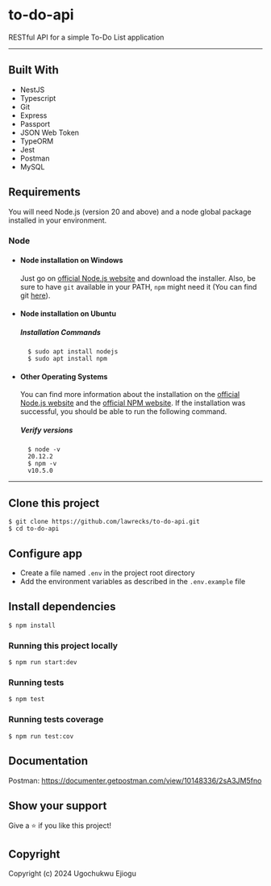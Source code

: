 # to-do-api
RESTful API for a simple To-Do List application

---

## Built With

- NestJS
- Typescript
- Git
- Express
- Passport
- JSON Web Token
- TypeORM
- Jest
- Postman
- MySQL

## Requirements

You will need Node.js (version 20 and above) and a node global package installed in your environment.

### Node

- #### Node installation on Windows

  Just go on [official Node.js website](https://nodejs.org/) and download the installer.
  Also, be sure to have `git` available in your PATH, `npm` might need it (You can find git [here](https://git-scm.com/)).

- #### Node installation on Ubuntu

  ##### Installation Commands

        $ sudo apt install nodejs
        $ sudo apt install npm

- #### Other Operating Systems

  You can find more information about the installation on the [official Node.js website](https://nodejs.org/) and the [official NPM website](https://npmjs.org/).
  If the installation was successful, you should be able to run the following command.

  ##### Verify versions

        $ node -v
        20.12.2
        $ npm -v
        v10.5.0

---

## Clone this project

    $ git clone https://github.com/lawrecks/to-do-api.git
    $ cd to-do-api

## Configure app

- Create a file named `.env` in the project root directory
- Add the environment variables as described in the `.env.example` file

## Install dependencies

    $ npm install

### Running this project locally

    $ npm run start:dev

### Running tests

    $ npm test

### Running tests coverage

    $ npm run test:cov

## Documentation

Postman: https://documenter.getpostman.com/view/10148336/2sA3JM5fno

## Show your support

Give a ⭐️ if you like this project!

## Copyright

Copyright (c) 2024 Ugochukwu Ejiogu
